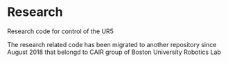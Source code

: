 # Research
Research code for control of the UR5

The research related code has been migrated to another repository since August 2018 that belongd to CAIR group of Boston University Robotics Lab 
